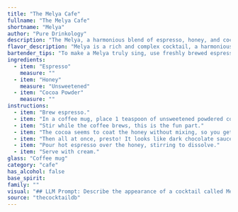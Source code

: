 ```yaml
---
title: "The Melya Cafe"
fullname: "The Melya Cafe"
shortname: "Melya"
author: "Pure Drinkology"
description: "The Melya, a harmonious blend of espresso, honey, and cocoa powder, is a member of the Coffee Cocktail family. This sophisticated drink likely originated in Italy, where espresso is king and sweetening with honey is a traditional practice. "
flavor_description: "Melya is a rich and complex cocktail, a harmonious blend of bitterness, sweetness, and earthiness. The espresso provides a bold, roasted coffee flavor, while the honey adds a delicate sweetness that balances the bitterness.  Cocoa powder adds a hint of chocolatey depth, creating a warm and comforting finish. This drink is perfect for those who enjoy a sophisticated and slightly bittersweet taste experience. "
bartender_tips: "To make a Melya truly sing, use freshly brewed espresso for a bolder flavor.  Don't be shy with the cocoa powder, as it adds depth and complexity.  Use a good quality honey, and adjust sweetness to taste.  Shake well with ice to ensure a smooth, chilled texture.  A sprinkle of cocoa powder on top adds a final touch of elegance. "
ingredients:
  - item: "Espresso"
    measure: ""
  - item: "Honey"
    measure: "Unsweetened"
  - item: "Cocoa Powder"
    measure: ""
instructions:
  - item: "Brew espresso."
  - item: "In a coffee mug, place 1 teaspoon of unsweetened powdered cocoa, then cover a teaspoon with honey and drizzle it into the cup."
  - item: "Stir while the coffee brews, this is the fun part."
  - item: "The cocoa seems to coat the honey without mixing, so you get a dusty, sticky mass that looks as though it will never mix."
  - item: "Then all at once, presto! It looks like dark chocolate sauce."
  - item: "Pour hot espresso over the honey, stirring to dissolve."
  - item: "Serve with cream."
glass: "Coffee mug"
category: "cafe"
has_alcohol: false
base_spirit:
family: ""
visual: "## LLM Prompt: Describe the appearance of a cocktail called Melya made with Espresso, Honey, and Cocoa Powder. **Consider the following factors when describing the cocktail:*** **Color:**  Is it a dark brown, almost black, or does the honey add a touch of amber?* **Texture:** Is it smooth and creamy, or does the cocoa powder give it a slightly grainy texture?* **Presentation:** How is the cocktail served?  In a coupe glass, a martini glass, or something else?  Is there any garnish, like a dusting of cocoa powder or a drizzle of honey?* **Light:** How does the light interact with the cocktail?  Does it reflect off the surface in a shimmering way?**Example response:** The Melya is an alluring cocktail, boasting a deep, dark brown hue that resembles molten chocolate. The honey adds a subtle, warm amber glow, creating layers of color that shift in the light. It's served in a chilled coupe glass, the rim dusted with cocoa powder, adding a touch of earthy elegance. The surface is smooth, almost velvet-like, but with a hint of texture from the finely ground cocoa. The light dances on the surface, creating a shimmering effect that promises a richly indulgent experience. "
source: "thecocktaildb"
---
```


